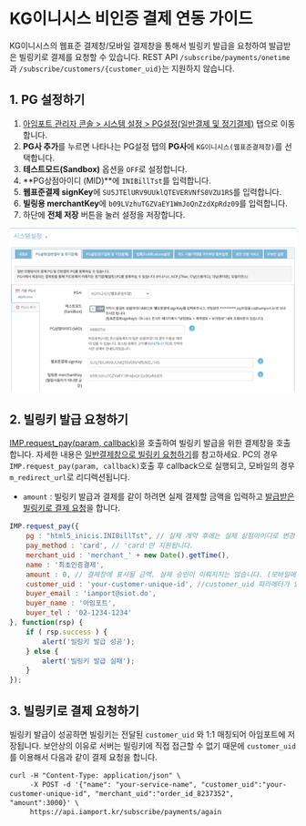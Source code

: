 # KG이니시스 비인증 결제 연동 가이드

KG이니시스의 웹표준 결제창/모바일 결제창을 통해서 빌링키 발급을 요청하여 발급받은 빌링키로 결제를 요청할 수 있습니다. REST API `/subscribe/payments/onetime`과 `/subscribe/customers/{customer_uid}`는 지원하지 않습니다.

## 1. PG 설정하기

1. [아임포트 관리자 콘솔 > 시스템 설정 > PG설정(일반결제 및 정기결제)](https://admin.iamport.kr/settings#tab_pg) 탭으로 이동합니다.
1. **PG사 추가**를 누르면 나타나는 PG설정 탭의 **PG사**에 `KG이니시스(웹표준결제창)`를 선택합니다.
1. **테스트모드(Sandbox)** 옵션을 `OFF`로 설정합니다.
1. **PG상점아이디 (MID)**에 `INIBillTst`를 입력합니다.
1. **웹표준결제 signKey**에 `SU5JTElURV9UUklQTEVERVNfS0VZU1RS`를 입력합니다.
1. **빌링용 merchantKey**에 `b09LVzhuTGZVaEY1WmJoQnZzdXpRdz09`를 입력합니다.
1. 하단에 **전체 저장** 버튼을 눌러 설정을 저장합니다.

![아임포트 관리자 콘솔에서 PG설정](../screenshot/inicis-setting.png)

## 2. 빌링키 발급 요청하기

[IMP.request_pay(param, callback)](https://docs.iamport.kr/tech/imp)을 호출하여 빌링키 발급을 위한 결제창을 호출합니다. 자세한 내용은 [일반결제창으로 빌링키 요청하기](https://docs.iamport.kr/implementation/subscription#issue-billing-b)를 참고하세요. PC의 경우 `IMP.request_pay(param, callback)`호출 후 callback으로 실행되고, 모바일의 경우 `m_redirect_url`로 리디렉션됩니다.

- `amount` : 빌링키 발급과 결제를 같이 하려면 실제 결제할 금액을 입력하고 [발급받은 빌링키로 결제 요청](#request-pay)을 합니다.

```javascript
IMP.request_pay({
	pg : "html5_inicis.INIBillTst", // 실제 계약 후에는 실제 상점아이디로 변경
	pay_method : 'card', // 'card'만 지원됩니다.
	merchant_uid : 'merchant_' + new Date().getTime(),
	name : '최초인증결제',
	amount : 0, // 결제창에 표시될 금액. 실제 승인이 이뤄지지는 않습니다. (모바일에서는 가격이 표시되지 않음)
	customer_uid : 'your-customer-unique-id', //customer_uid 파라메터가 있어야 빌링키 발급을 시도합니다.
	buyer_email : 'iamport@siot.do',
	buyer_name : '아임포트',
	buyer_tel : '02-1234-1234'
}, function(rsp) {
	if ( rsp.success ) {
		alert('빌링키 발급 성공');
	} else {
		alert('빌링키 발급 실패');
	}
});
```

<a name="request-pay" />

## 3. 빌링키로 결제 요청하기  

빌링키 발급이 성공하면 빌링키는 전달된 `customer_uid` 와 1:1 매칭되어 아임포트에 저장됩니다. 보안상의 이유로 서버는 빌링키에 직접 접근할 수 없기 때문에 `customer_uid`를 이용해서 다음과 같이 결제 요청을 합니다.

```
curl -H "Content-Type: application/json" \   
     -X POST -d '{"name": "your-service-name", "customer_uid":"your-customer-unique-id", "merchant_uid":"order_id_8237352", "amount":3000}' \
     https://api.iamport.kr/subscribe/payments/again
```
